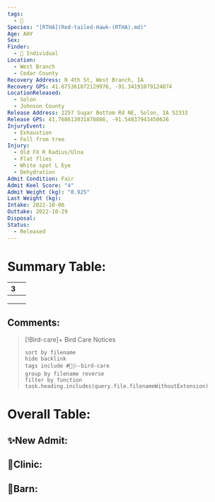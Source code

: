 ```yaml
---
tags:
  - 🦅
Species: "[RTHA](Red-tailed-Hawk-(RTHA).md)"
Age: AHY
Sex: 
Finder:
  - 🧑 Individual
Location:
  - West Branch
  - Cedar County
Recovery Address: N 4th St, West Branch, IA
Recovery GPS: 41.675361872129976, -91.34191079124074
LocationReleased:
  - Solon
  - Johnson County
Release Address: 2257 Sugar Bottom Rd NE, Solon, IA 52333
Release GPS: 41.768613031878886, -91.54837943450626
InjuryEvent:
  - Exhaustion
  - Fell from tree
Injury:
  - Old FX R Radius/Ulna
  - Flat flies
  - White spot L Eye
  - Dehydration
Admit Condition: Fair
Admit Keel Score: "4"
Admit Weight (kg): "0.925"
Last Weight (kg): 
Intake: 2022-10-06
Outtake: 2022-10-29
Disposal: 
Status:
  - Released
---
```


# Summary Table:

<div><table class="dataview table-view-table"><thead class="table-view-thead"><tr class="table-view-tr-header"><th class="table-view-th"><span></span><span class="dataview small-text">3</span></th><th class="table-view-th"><span></span></th></tr></thead><tbody class="table-view-tbody"><tr><td><span></span></td><td><span></span></td></tr><tr><td><span></span></td><td><span></span></td></tr><tr><td><span></span></td><td><span></span></td></tr></tbody></table></div>

## Comments:

> [!Bird-care]+ Bird Care Notices
>   ```tasks 
>   sort by filename
>   hide backlink
>   tags include #🦅🩺-bird-care 
>   group by filename reverse
>   filter by function task.heading.includes(query.file.filenameWithoutExtension)
>   ```

# Overall Table:

## ✨New Admit:



## 🏥Clinic:



## 🏡Barn:


